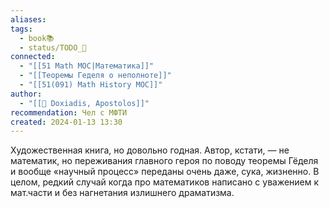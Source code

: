 ```yaml
---
aliases: 
tags:
  - book📚
  - status/TODO_🌱
connected:
  - "[[51 Math MOC|Математика]]"
  - "[[Теоремы Геделя о неполноте]]"
  - "[[51(091) Math History MOC]]"
author:
  - "[[👤 Doxiadis, Apostolos]]"
recommendation: Чел с МФТИ
created: 2024-01-13 13:30
---
```


Художественная книга, но довольно годная. Автор, кстати, — не математик, но переживания главного героя по поводу теоремы Гёделя и вообще «научный процесс» переданы очень даже, сука, жизненно. В целом, редкий случай когда про математиков написано с уважением к мат.части и без нагнетания излишнего драматизма.

